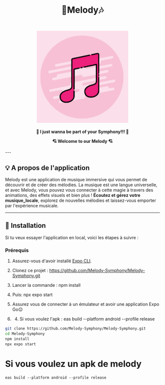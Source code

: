 <div align="center">
<h1> 🎹Melody🎶</h1> 
    <br/>
<p >
    <img align="center" src="./assets/default-album.png" height="300" />
</p>

<h4 align="center">
   🎹 I just wanna be part of your Symphony!!! 🎻
    <br/>
    <p align="center" >💘 Welcome to our Melody 💘</p>
</h4>
</div>
---

## 💡 A propos de l'application

Melody est une application de musique immersive qui vous permet de découvrir et de créer des mélodies.
La musique est une langue universelle, et avec Melody, vous pouvez vous connecter à cette magie à travers des animations, des effets visuels et bien plus !
 <strong>Écoutez et gérez votre musique_locale</strong>, explorez de nouvelles mélodies et laissez-vous emporter par l'expérience musicale.

---

## 🚀 Installation

Si tu veux essayer l'application en local, voici les étapes à suivre :

### Prérequis

1. Assurez-vous d'avoir installé [Expo CLI](https://docs.expo.dev/get-started/installation/).
2. Clonez ce projet : https://github.com/Melody-Symphony/Melody-Symphony.git
3. Lancer la commande : npm install
4. Puis: npx expo start
5. Assurez vous de connecter à un émulateur et avoir une application Expo Go😉

6. 4. Si vous voulez l'apk : eas build --platform android --profile release

```bash
git clone https://github.com/Melody-Symphony/Melody-Symphony.git
cd Melody-Symphony
npm install
npx expo start
```
# Si vous voulez un apk de melody
```
eas build --platform android --profile release
